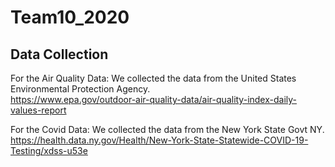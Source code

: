 # Team10_2020

## Data Collection

For the Air Quality Data: We collected the data from the United States Environmental Protection Agency. <br />
https://www.epa.gov/outdoor-air-quality-data/air-quality-index-daily-values-report

For the Covid Data: We collected the data from the New York State Govt NY. <br />
https://health.data.ny.gov/Health/New-York-State-Statewide-COVID-19-Testing/xdss-u53e
